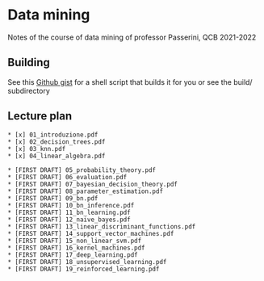 # Data mining
Notes of the course of data mining of professor Passerini, QCB 2021-2022

## Building
See this [Github gist](https://gist.github.com/giacThePhantom/e080a777782754542d0e081835669085) for a shell script that builds it for you or see the build/ subdirectory

## Lecture plan

	* [x] 01_introduzione.pdf
	* [x] 02_decision_trees.pdf
	* [x] 03_knn.pdf
	* [x] 04_linear_algebra.pdf

	* [FIRST DRAFT] 05_probability_theory.pdf
	* [FIRST DRAFT] 06_evaluation.pdf
	* [FIRST DRAFT] 07_bayesian_decision_theory.pdf
	* [FIRST DRAFT] 08_parameter_estimation.pdf
	* [FIRST DRAFT] 09_bn.pdf
	* [FIRST DRAFT] 10_bn_inference.pdf
	* [FIRST DRAFT] 11_bn_learning.pdf
	* [FIRST DRAFT] 12_naive_bayes.pdf
	* [FIRST DRAFT] 13_linear_discriminant_functions.pdf
	* [FIRST DRAFT] 14_support_vector_machines.pdf
	* [FIRST DRAFT] 15_non_linear_svm.pdf
	* [FIRST DRAFT] 16_kernel_machines.pdf
	* [FIRST DRAFT] 17_deep_learning.pdf
	* [FIRST DRAFT] 18_unsupervised_learning.pdf
	* [FIRST DRAFT] 19_reinforced_learning.pdf
